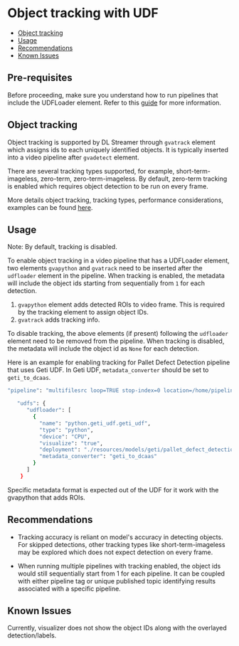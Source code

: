 # Object tracking with UDF

- [Object tracking](#object-tracking)
- [Usage](#usage)
- [Recommendations](#recommendations)
- [Known Issues](#known-issues)

## Pre-requisites
Before proceeding, make sure you understand how to run pipelines that include the UDFLoader element. Refer to this [guide](../../../../how-to-run-udf-pipelines.md) for more information.

## Object tracking
Object tracking is supported by DL Streamer through `gvatrack` element which assigns ids to each uniquely identified objects. It is typically inserted into a video pipeline after `gvadetect` element. 

There are several tracking types supported, for example, short-term-imageless, zero-term, zero-term-imageless. By default, zero-term tracking is enabled which requires object detection to be run on every frame. 

More details object tracking, tracking types, performance considerations, examples can be found [here](https://dlstreamer.github.io/dev_guide/object_tracking.html).


## Usage

Note: By default, tracking is disabled. 

To enable object tracking in a video pipeline that has a UDFLoader element, two elements `gvapython` and `gvatrack` need to be inserted after the `udfloader` element in the pipeline. When tracking is enabled, the metadata will include the object ids starting from sequentially from `1` for each detection. 

1. `gvapython` element adds detected ROIs to video frame. This is required by the tracking element to assign object IDs. 
2. `gvatrack` adds tracking info.

To disable tracking, the above elements (if present) following the `udfloader` element need to be removed from the pipeline. When tracking is disabled, the metadata will include the object id as `None` for each detection.

Here is an example for enabling tracking for Pallet Defect Detection pipeline that uses Geti UDF. In Geti UDF, `metadata_converter` should be set to `geti_to_dcaas`.
  ```bash
  "pipeline": "multifilesrc loop=TRUE stop-index=0 location=/home/pipeline-server/resources/videos/warehouse.avi name=source ! h264parse ! decodebin ! queue max-size-buffers=10 ! videoconvert ! video/x-raw,format=RGB ! udfloader name=udfloader ! gvapython class=AddDetectionRoi function=process module=/home/pipeline-server/gvapython/detection/add_roi.py name=add_roi ! gvatrack tracking-type=short-term-imageless ! appsink name=destination",
  ```

  ```bash
     "udfs": {
        "udfloader": [
          {
            "name": "python.geti_udf.geti_udf",
            "type": "python",
            "device": "CPU",
            "visualize": "true",
            "deployment": "./resources/models/geti/pallet_defect_detection/deployment",
            "metadata_converter": "geti_to_dcaas"
          }
        ]
      }
  ```

Specific metadata format is expected out of the UDF for it work with the gvapython that adds ROIs.

## Recommendations
- Tracking accuracy is reliant on model's accuracy in detecting objects. For skipped detections, other tracking types like short-term-imageless may be explored which does not expect detection on every frame. 

- When running multiple pipelines with tracking enabled, the object ids would still sequentially start from 1 for each pipeline. It can be coupled with either pipeline tag or unique published topic identifying results associated with a specific pipeline. 

## Known Issues
Currently, visualizer does not show the object IDs along with the overlayed detection/labels.
